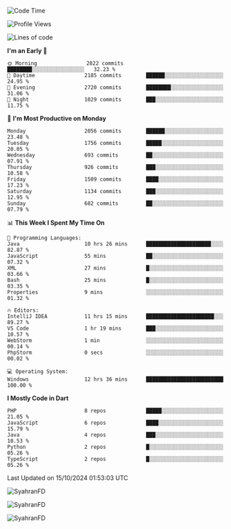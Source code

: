 <!--START_SECTION:waka-->
![Code Time](http://img.shields.io/badge/Code%20Time-441%20hrs%2022%20mins-blue)

![Profile Views](http://img.shields.io/badge/Profile%20Views-16-blue)

![Lines of code](https://img.shields.io/badge/From%20Hello%20World%20I%27ve%20Written-3.5%20million%20lines%20of%20code-blue)

**I'm an Early 🐤** 

```text
🌞 Morning                2822 commits        ████████░░░░░░░░░░░░░░░░░   32.23 % 
🌆 Daytime                2185 commits        ██████░░░░░░░░░░░░░░░░░░░   24.95 % 
🌃 Evening                2720 commits        ████████░░░░░░░░░░░░░░░░░   31.06 % 
🌙 Night                  1029 commits        ███░░░░░░░░░░░░░░░░░░░░░░   11.75 % 
```
📅 **I'm Most Productive on Monday** 

```text
Monday                   2056 commits        ██████░░░░░░░░░░░░░░░░░░░   23.48 % 
Tuesday                  1756 commits        █████░░░░░░░░░░░░░░░░░░░░   20.05 % 
Wednesday                693 commits         ██░░░░░░░░░░░░░░░░░░░░░░░   07.91 % 
Thursday                 926 commits         ███░░░░░░░░░░░░░░░░░░░░░░   10.58 % 
Friday                   1509 commits        ████░░░░░░░░░░░░░░░░░░░░░   17.23 % 
Saturday                 1134 commits        ███░░░░░░░░░░░░░░░░░░░░░░   12.95 % 
Sunday                   682 commits         ██░░░░░░░░░░░░░░░░░░░░░░░   07.79 % 
```


📊 **This Week I Spent My Time On** 

```text
💬 Programming Languages: 
Java                     10 hrs 26 mins      █████████████████████░░░░   82.87 % 
JavaScript               55 mins             ██░░░░░░░░░░░░░░░░░░░░░░░   07.32 % 
XML                      27 mins             █░░░░░░░░░░░░░░░░░░░░░░░░   03.66 % 
Bash                     25 mins             █░░░░░░░░░░░░░░░░░░░░░░░░   03.35 % 
Properties               9 mins              ░░░░░░░░░░░░░░░░░░░░░░░░░   01.32 % 

🔥 Editors: 
IntelliJ IDEA            11 hrs 15 mins      ██████████████████████░░░   89.27 % 
VS Code                  1 hr 19 mins        ███░░░░░░░░░░░░░░░░░░░░░░   10.57 % 
WebStorm                 1 min               ░░░░░░░░░░░░░░░░░░░░░░░░░   00.14 % 
PhpStorm                 0 secs              ░░░░░░░░░░░░░░░░░░░░░░░░░   00.02 % 

💻 Operating System: 
Windows                  12 hrs 36 mins      █████████████████████████   100.00 % 
```

**I Mostly Code in Dart** 

```text
PHP                      8 repos             █████░░░░░░░░░░░░░░░░░░░░   21.05 % 
JavaScript               6 repos             ████░░░░░░░░░░░░░░░░░░░░░   15.79 % 
Java                     4 repos             ███░░░░░░░░░░░░░░░░░░░░░░   10.53 % 
Python                   2 repos             █░░░░░░░░░░░░░░░░░░░░░░░░   05.26 % 
TypeScript               2 repos             █░░░░░░░░░░░░░░░░░░░░░░░░   05.26 % 
```




 Last Updated on 15/10/2024 01:53:03 UTC
<!--END_SECTION:waka-->

<p align="left">
  <img src="https://github-readme-stats.vercel.app/api/top-langs?username=SyahranFD&layout=donut&hide=C%2B%2B,CMake,css&show_icons=true&locale=en&&theme=blueberry" alt="SyahranFD" />
</p>

<p align="left">
  <img src="https://github-readme-stats.vercel.app/api?username=SyahranFD&show_icons=true&locale=en&theme=blueberry" alt="SyahranFD" />
</p>

<p align="left">
  <img src="https://streak-stats.demolab.com/?user=SyahranFD&theme=blueberry" alt="SyahranFD"/>
</p>
